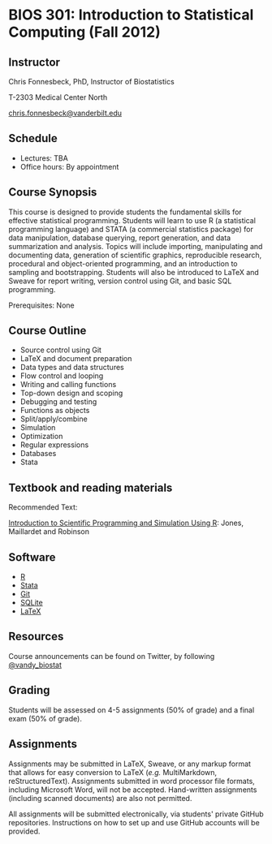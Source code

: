 # BIOS 301: Introduction to Statistical Computing (Fall 2012)

## Instructor

Chris Fonnesbeck, PhD, Instructor of Biostatistics

T-2303 Medical Center North

chris.fonnesbeck@vanderbilt.edu


## Schedule

* Lectures: TBA
* Office hours: By appointment


## Course Synopsis

This course is designed to provide students the fundamental skills for effective statistical programming. Students will learn to use R (a statistical programming language) and STATA (a commercial statistics package) for data manipulation, database querying, report generation, and data summarization and analysis. Topics will include importing, manipulating and documenting data, generation of scientific graphics, reproducible research, procedural and object-oriented programming, and an introduction to sampling and bootstrapping. Students will also be introduced to LaTeX and Sweave for report writing, version control using Git, and basic SQL programming.

Prerequisites: None

## Course Outline

- Source control using Git
- LaTeX and document preparation
- Data types and data structures
- Flow control and looping
- Writing and calling functions
- Top-down design and scoping
- Debugging and testing
- Functions as objects
- Split/apply/combine
- Simulation
- Optimization
- Regular expressions
- Databases
- Stata

## Textbook and reading materials

Recommended Text:

[Introduction to Scientific Programming and Simulation Using R](www.crcpress.com/product/isbn/9781420068726): Jones, Maillardet and Robinson


## Software

* [R](http://cran.r-project.org)
* [Stata](http://www.stata.com)
* [Git](http://git-scm.com/)
* [SQLite](http://sqlite.org)
* [LaTeX](http://www.latex-project.org/)


## Resources

Course announcements can be found on Twitter, by following [@vandy_biostat](https://twitter.com/#!/vandy_biostat)


## Grading

Students will be assessed on 4-5 assignments (50% of grade) and a final exam (50% of grade).


## Assignments

Assignments may be submitted in LaTeX, Sweave, or any markup format that allows for easy conversion to LaTeX (*e.g.* MultiMarkdown, reStructuredText). Assignments submitted in word processor file formats, including Microsoft Word, will not be accepted. Hand-written assignments (including scanned documents) are also not permitted.

All assignments will be submitted electronically, via students' private GitHub repositories. Instructions on how to set up and use GitHub accounts will be provided.
